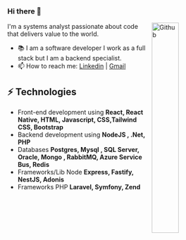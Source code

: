 ### Hi there 👋

<img width="35%" align="right" alt="Github" src="https://user-images.githubusercontent.com/48678280/88862734-4903af80-d201-11ea-968b-9c939d88a37c.gif" />

I'm a systems analyst passionate about code that delivers value to the world.

- 📚 I am a software developer I work as a full stack but I am a backend specialist.
- 📫 How to reach me: [Linkedin](https://www.linkedin.com/in/wilsonlimalucena) | [Gmail](mailto:wilsonllucena@gmail.com)


## ⚡ Technologies 
- Front-end development using **React, React Native, HTML, Javascript, CSS,Tailwind CSS, Bootstrap**
- Backend development using **NodeJS , .Net, PHP**
- Databases **Postgres, Mysql , SQL Server, Oracle, Mongo , RabbitMQ, Azure Service Bus, Redis**
- Frameworks/Lib Node **Express, Fastify, NestJS, Adonis**
- Frameworks PHP **Laravel, Symfony, Zend**




